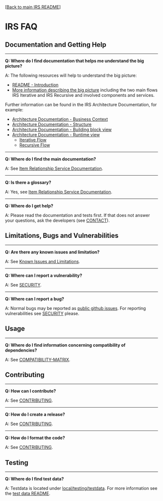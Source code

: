 
[[Back to main IRS README](README.md)]


# IRS FAQ


## Documentation and Getting Help

-----
**Q: Where do I find documentation that helps me understand the big picture?**

A: The following resources will help to understand the big picture:
- [README - Introduction](README.md#introduction)
- [More information describing the big picture](https://eclipse-tractusx.github.io/docs-kits/kits/Data%20Chain%20Kit/Adoption%20View%20Data%20Chain%20Kit/) 
  including the two main flows IRS Iterative and IRS Recursive and involved components and services.

Further information can be found in the IRS Architecture Documentation, for example:
- [Architecture Documentation - Business Context](https://eclipse-tractusx.github.io/item-relationship-service/docs/arc42/full.html#_business_context)
- [Architecture Documentation - Structure](https://eclipse-tractusx.github.io/item-relationship-service/docs/arc42/full.html#_structure)
- [Architecture Documentation - Building block view](https://eclipse-tractusx.github.io/item-relationship-service/docs/arc42/full.html#_building_block_view)
- [Architecture Documentation - Runtime view](https://eclipse-tractusx.github.io/item-relationship-service/docs/arc42/full.html#_runtime_view)
    -  [Iterative Flow](https://eclipse-tractusx.github.io/item-relationship-service/docs/arc42/full.html#_irs_iterative)
    -  [Recursive Flow](https://eclipse-tractusx.github.io/item-relationship-service/docs/arc42/full.html#_irs_recursive) 


-----
**Q: Where do I find the main documentation?**

A: See [Item Relationship Service Documentation](https://eclipse-tractusx.github.io/item-relationship-service/docs/).


-----
**Q: Is there a glossary?**

A: Yes, see [Item Relationship Service Documentation](https://eclipse-tractusx.github.io/item-relationship-service/docs/arc42/full.html#_glossary).


-----
**Q: Where do I get help?**

A: Please read the documentation and tests first.
If that does not answer your questions, ask the developers (see [CONTACT](CONTACT.md)).

## Limitations, Bugs and Vulnerabilities

-----
**Q: Are there any known issues and limitation?**

A: See [Known Issues and Limitations](README.md#known-issues-and-limitations).


-----
**Q: Where can I report a vulnerability?**

A: See [SECURITY](SECURITY.md#reporting-a-vulnerability).


-----
**Q: Where can I report a bug?**

A: Normal bugs may be reported as [public github issues](https://github.com/orgs/eclipse-tractusx/projects/8/views/10). 
For reporting vulnerabilities see [SECURITY](SECURITY.md#reporting-a-vulnerability) please.


## Usage

-----
**Q: Where do I find information concerning compatibility of dependencies?**

A: See [COMPATIBILITY-MATRIX](COMPATIBILITY_MATRIX.md).

## Contributing

-----
**Q: How can I contribute?**

A: See [CONTRIBUTING](CONTRIBUTING.md).


-----
**Q: How do I create a release?**

A: See [CONTRIBUTING](CONTRIBUTING.md#create-a-release).


-----
**Q: How do I format the code?**

A: See [CONTRIBUTING](CONTRIBUTING.md#code-formatting).


## Testing


-----
**Q: Where do I find test data?**

A: Testdata is located under [local/testing/testdata](local/testing/testdata). 
For more information see the [test data README](local/testing/testdata/README.md).

